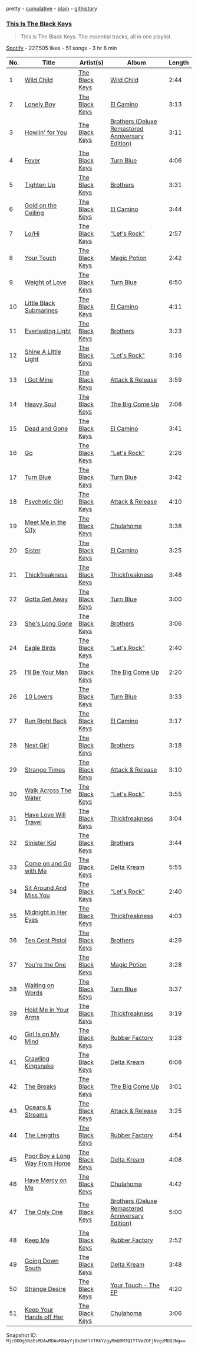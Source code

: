 pretty - [cumulative](/playlists/cumulative/37i9dQZF1DZ06evO4m87u0.md) - [plain](/playlists/plain/37i9dQZF1DZ06evO4m87u0) - [githistory](https://github.githistory.xyz/mackorone/spotify-playlist-archive/blob/main/playlists/plain/37i9dQZF1DZ06evO4m87u0)

### [This Is The Black Keys](https://open.spotify.com/playlist/37i9dQZF1DZ06evO4m87u0)

> This is The Black Keys\. The essential tracks, all in one playlist.

[Spotify](https://open.spotify.com/user/spotify) - 227,505 likes - 51 songs - 3 hr 6 min

| No. | Title | Artist(s) | Album | Length |
|---|---|---|---|---|
| 1 | [Wild Child](https://open.spotify.com/track/0dgAZ1j5irH1FlA5WrpHW4) | [The Black Keys](https://open.spotify.com/artist/7mnBLXK823vNxN3UWB7Gfz) | [Wild Child](https://open.spotify.com/album/3qq1cgY9TrPmzscvmON5Vb) | 2:44 |
| 2 | [Lonely Boy](https://open.spotify.com/track/5G1sTBGbZT5o4PNRc75RKI) | [The Black Keys](https://open.spotify.com/artist/7mnBLXK823vNxN3UWB7Gfz) | [El Camino](https://open.spotify.com/album/5DLhV9yOvZ7IxVmljMXtNm) | 3:13 |
| 3 | [Howlin' for You](https://open.spotify.com/track/4yffABDkB5A9flvr9vQFck) | [The Black Keys](https://open.spotify.com/artist/7mnBLXK823vNxN3UWB7Gfz) | [Brothers \(Deluxe Remastered Anniversary Edition\)](https://open.spotify.com/album/7lhJVTvqL3QbwGN12QLiVj) | 3:11 |
| 4 | [Fever](https://open.spotify.com/track/3Hx7RXqCS7Kzjy2ot2q1Gk) | [The Black Keys](https://open.spotify.com/artist/7mnBLXK823vNxN3UWB7Gfz) | [Turn Blue](https://open.spotify.com/album/6TvxpBzf9c8H1fsrAaQ8t3) | 4:06 |
| 5 | [Tighten Up](https://open.spotify.com/track/2MVwrvjmcdt4MsYYLCYMt8) | [The Black Keys](https://open.spotify.com/artist/7mnBLXK823vNxN3UWB7Gfz) | [Brothers](https://open.spotify.com/album/7qE6RXYyz5kj5Tll7mJU0v) | 3:31 |
| 6 | [Gold on the Ceiling](https://open.spotify.com/track/5lN1EH25gdiqT1SFALMAq1) | [The Black Keys](https://open.spotify.com/artist/7mnBLXK823vNxN3UWB7Gfz) | [El Camino](https://open.spotify.com/album/5DLhV9yOvZ7IxVmljMXtNm) | 3:44 |
| 7 | [Lo/Hi](https://open.spotify.com/track/25YlltWXRb9k7KbrEBRuhJ) | [The Black Keys](https://open.spotify.com/artist/7mnBLXK823vNxN3UWB7Gfz) | ["Let's Rock"](https://open.spotify.com/album/0aA9rYw8PEv9G7tVIJ9dKg) | 2:57 |
| 8 | [Your Touch](https://open.spotify.com/track/5lJUXSjRjevVy7I3P87wuK) | [The Black Keys](https://open.spotify.com/artist/7mnBLXK823vNxN3UWB7Gfz) | [Magic Potion](https://open.spotify.com/album/4jFfuHyKmhGeipjRmKIh8O) | 2:42 |
| 9 | [Weight of Love](https://open.spotify.com/track/3xMQOd1C3TXsjQ3pmzOmkC) | [The Black Keys](https://open.spotify.com/artist/7mnBLXK823vNxN3UWB7Gfz) | [Turn Blue](https://open.spotify.com/album/6TvxpBzf9c8H1fsrAaQ8t3) | 6:50 |
| 10 | [Little Black Submarines](https://open.spotify.com/track/1PXsUXSM3LF2XNSkmIldPb) | [The Black Keys](https://open.spotify.com/artist/7mnBLXK823vNxN3UWB7Gfz) | [El Camino](https://open.spotify.com/album/5DLhV9yOvZ7IxVmljMXtNm) | 4:11 |
| 11 | [Everlasting Light](https://open.spotify.com/track/6dU5RxthbuaN31bRbEDlNw) | [The Black Keys](https://open.spotify.com/artist/7mnBLXK823vNxN3UWB7Gfz) | [Brothers](https://open.spotify.com/album/7qE6RXYyz5kj5Tll7mJU0v) | 3:23 |
| 12 | [Shine A Little Light](https://open.spotify.com/track/365TSrFPqM66giaxJuafR3) | [The Black Keys](https://open.spotify.com/artist/7mnBLXK823vNxN3UWB7Gfz) | ["Let's Rock"](https://open.spotify.com/album/0aA9rYw8PEv9G7tVIJ9dKg) | 3:16 |
| 13 | [I Got Mine](https://open.spotify.com/track/319zpJMCzpz50Uz0PsjlJN) | [The Black Keys](https://open.spotify.com/artist/7mnBLXK823vNxN3UWB7Gfz) | [Attack & Release](https://open.spotify.com/album/1YHS3Fw8THvsKVVQ1znAqi) | 3:59 |
| 14 | [Heavy Soul](https://open.spotify.com/track/5BvuyYHjA98IxU0nQUGzZr) | [The Black Keys](https://open.spotify.com/artist/7mnBLXK823vNxN3UWB7Gfz) | [The Big Come Up](https://open.spotify.com/album/1xVlDcp3ZHntqgvhHYw1rp) | 2:08 |
| 15 | [Dead and Gone](https://open.spotify.com/track/3UD4sghkq8dHUwvKxln1nB) | [The Black Keys](https://open.spotify.com/artist/7mnBLXK823vNxN3UWB7Gfz) | [El Camino](https://open.spotify.com/album/5DLhV9yOvZ7IxVmljMXtNm) | 3:41 |
| 16 | [Go](https://open.spotify.com/track/2GuXIMRlaxVLcU0a5jacHw) | [The Black Keys](https://open.spotify.com/artist/7mnBLXK823vNxN3UWB7Gfz) | ["Let's Rock"](https://open.spotify.com/album/0aA9rYw8PEv9G7tVIJ9dKg) | 2:26 |
| 17 | [Turn Blue](https://open.spotify.com/track/1pwWrPxonLIE12WWu9NzgU) | [The Black Keys](https://open.spotify.com/artist/7mnBLXK823vNxN3UWB7Gfz) | [Turn Blue](https://open.spotify.com/album/6TvxpBzf9c8H1fsrAaQ8t3) | 3:42 |
| 18 | [Psychotic Girl](https://open.spotify.com/track/2mFnxVS2wZpqntPzZB17O1) | [The Black Keys](https://open.spotify.com/artist/7mnBLXK823vNxN3UWB7Gfz) | [Attack & Release](https://open.spotify.com/album/1YHS3Fw8THvsKVVQ1znAqi) | 4:10 |
| 19 | [Meet Me in the City](https://open.spotify.com/track/0vblqF5R4FyCAVBasjLGdu) | [The Black Keys](https://open.spotify.com/artist/7mnBLXK823vNxN3UWB7Gfz) | [Chulahoma](https://open.spotify.com/album/6jJKeu4hPomUuMOM6iGVzQ) | 3:38 |
| 20 | [Sister](https://open.spotify.com/track/5LCuFER5mMzL0fGNpClksf) | [The Black Keys](https://open.spotify.com/artist/7mnBLXK823vNxN3UWB7Gfz) | [El Camino](https://open.spotify.com/album/5DLhV9yOvZ7IxVmljMXtNm) | 3:25 |
| 21 | [Thickfreakness](https://open.spotify.com/track/4m6uJViB1sb3OXErHUkkWk) | [The Black Keys](https://open.spotify.com/artist/7mnBLXK823vNxN3UWB7Gfz) | [Thickfreakness](https://open.spotify.com/album/0GJH6shkenNdqkpGdsY8aa) | 3:48 |
| 22 | [Gotta Get Away](https://open.spotify.com/track/0zo4T5c5VV42554ySEc5J6) | [The Black Keys](https://open.spotify.com/artist/7mnBLXK823vNxN3UWB7Gfz) | [Turn Blue](https://open.spotify.com/album/6TvxpBzf9c8H1fsrAaQ8t3) | 3:00 |
| 23 | [She's Long Gone](https://open.spotify.com/track/26ZnmGlPGXaOzPDydAP9D5) | [The Black Keys](https://open.spotify.com/artist/7mnBLXK823vNxN3UWB7Gfz) | [Brothers](https://open.spotify.com/album/7qE6RXYyz5kj5Tll7mJU0v) | 3:06 |
| 24 | [Eagle Birds](https://open.spotify.com/track/7Dd1v8u05vTL3py8d1a5ZA) | [The Black Keys](https://open.spotify.com/artist/7mnBLXK823vNxN3UWB7Gfz) | ["Let's Rock"](https://open.spotify.com/album/0aA9rYw8PEv9G7tVIJ9dKg) | 2:40 |
| 25 | [I'll Be Your Man](https://open.spotify.com/track/1nIUgRxbi4aY4fV5A26Jrp) | [The Black Keys](https://open.spotify.com/artist/7mnBLXK823vNxN3UWB7Gfz) | [The Big Come Up](https://open.spotify.com/album/1xVlDcp3ZHntqgvhHYw1rp) | 2:20 |
| 26 | [10 Lovers](https://open.spotify.com/track/5HPnumlogzZtpLEaORZjz1) | [The Black Keys](https://open.spotify.com/artist/7mnBLXK823vNxN3UWB7Gfz) | [Turn Blue](https://open.spotify.com/album/6TvxpBzf9c8H1fsrAaQ8t3) | 3:33 |
| 27 | [Run Right Back](https://open.spotify.com/track/5HgAZuHFAU5qLLMYuIQkgq) | [The Black Keys](https://open.spotify.com/artist/7mnBLXK823vNxN3UWB7Gfz) | [El Camino](https://open.spotify.com/album/5DLhV9yOvZ7IxVmljMXtNm) | 3:17 |
| 28 | [Next Girl](https://open.spotify.com/track/2UE4m8egf0aREmOi47sDOk) | [The Black Keys](https://open.spotify.com/artist/7mnBLXK823vNxN3UWB7Gfz) | [Brothers](https://open.spotify.com/album/7qE6RXYyz5kj5Tll7mJU0v) | 3:18 |
| 29 | [Strange Times](https://open.spotify.com/track/0dpNxKXHazvWga4MN6z2rn) | [The Black Keys](https://open.spotify.com/artist/7mnBLXK823vNxN3UWB7Gfz) | [Attack & Release](https://open.spotify.com/album/1YHS3Fw8THvsKVVQ1znAqi) | 3:10 |
| 30 | [Walk Across The Water](https://open.spotify.com/track/5AEyKKiz6YPTLR7EDFLqMS) | [The Black Keys](https://open.spotify.com/artist/7mnBLXK823vNxN3UWB7Gfz) | ["Let's Rock"](https://open.spotify.com/album/0aA9rYw8PEv9G7tVIJ9dKg) | 3:55 |
| 31 | [Have Love Will Travel](https://open.spotify.com/track/46XzvI0GXvRwK7LV6vdn2v) | [The Black Keys](https://open.spotify.com/artist/7mnBLXK823vNxN3UWB7Gfz) | [Thickfreakness](https://open.spotify.com/album/0GJH6shkenNdqkpGdsY8aa) | 3:04 |
| 32 | [Sinister Kid](https://open.spotify.com/track/78krcD2vFUXJ3Y0XXeiHWH) | [The Black Keys](https://open.spotify.com/artist/7mnBLXK823vNxN3UWB7Gfz) | [Brothers](https://open.spotify.com/album/7qE6RXYyz5kj5Tll7mJU0v) | 3:44 |
| 33 | [Come on and Go with Me](https://open.spotify.com/track/7M9Bru9dH3gHSmx6c7bo7j) | [The Black Keys](https://open.spotify.com/artist/7mnBLXK823vNxN3UWB7Gfz) | [Delta Kream](https://open.spotify.com/album/682pJqnx8hcrCfSjvyNBki) | 5:55 |
| 34 | [Sit Around And Miss You](https://open.spotify.com/track/4yBxXm4dDL00YGdO5G9ubK) | [The Black Keys](https://open.spotify.com/artist/7mnBLXK823vNxN3UWB7Gfz) | ["Let's Rock"](https://open.spotify.com/album/0aA9rYw8PEv9G7tVIJ9dKg) | 2:40 |
| 35 | [Midnight in Her Eyes](https://open.spotify.com/track/2l8qA0PtOz6JLMzxMnKOaO) | [The Black Keys](https://open.spotify.com/artist/7mnBLXK823vNxN3UWB7Gfz) | [Thickfreakness](https://open.spotify.com/album/0GJH6shkenNdqkpGdsY8aa) | 4:03 |
| 36 | [Ten Cent Pistol](https://open.spotify.com/track/2qoLCpTRYv6h8Vx94hxkvl) | [The Black Keys](https://open.spotify.com/artist/7mnBLXK823vNxN3UWB7Gfz) | [Brothers](https://open.spotify.com/album/7qE6RXYyz5kj5Tll7mJU0v) | 4:29 |
| 37 | [You're the One](https://open.spotify.com/track/1ZJf6hZVPU1NoOPS5ThJvA) | [The Black Keys](https://open.spotify.com/artist/7mnBLXK823vNxN3UWB7Gfz) | [Magic Potion](https://open.spotify.com/album/4jFfuHyKmhGeipjRmKIh8O) | 3:28 |
| 38 | [Waiting on Words](https://open.spotify.com/track/7ctca1Hz43SyMcI4qUrpY7) | [The Black Keys](https://open.spotify.com/artist/7mnBLXK823vNxN3UWB7Gfz) | [Turn Blue](https://open.spotify.com/album/6TvxpBzf9c8H1fsrAaQ8t3) | 3:37 |
| 39 | [Hold Me in Your Arms](https://open.spotify.com/track/2FbBdId9VlKkTl3QcD7wkn) | [The Black Keys](https://open.spotify.com/artist/7mnBLXK823vNxN3UWB7Gfz) | [Thickfreakness](https://open.spotify.com/album/0GJH6shkenNdqkpGdsY8aa) | 3:19 |
| 40 | [Girl Is on My Mind](https://open.spotify.com/track/4KVYCdoWmDa4KS1OY6sgMa) | [The Black Keys](https://open.spotify.com/artist/7mnBLXK823vNxN3UWB7Gfz) | [Rubber Factory](https://open.spotify.com/album/1rlGDm1KQJfDyT5v1U8Xk5) | 3:28 |
| 41 | [Crawling Kingsnake](https://open.spotify.com/track/4Yk7nkmqitDCycO0Z0UsKe) | [The Black Keys](https://open.spotify.com/artist/7mnBLXK823vNxN3UWB7Gfz) | [Delta Kream](https://open.spotify.com/album/682pJqnx8hcrCfSjvyNBki) | 6:08 |
| 42 | [The Breaks](https://open.spotify.com/track/2W1OhZFB3uGJ3FpU19BpvZ) | [The Black Keys](https://open.spotify.com/artist/7mnBLXK823vNxN3UWB7Gfz) | [The Big Come Up](https://open.spotify.com/album/1xVlDcp3ZHntqgvhHYw1rp) | 3:01 |
| 43 | [Oceans & Streams](https://open.spotify.com/track/0RRS27vZj5U0N2eIBctL4K) | [The Black Keys](https://open.spotify.com/artist/7mnBLXK823vNxN3UWB7Gfz) | [Attack & Release](https://open.spotify.com/album/1YHS3Fw8THvsKVVQ1znAqi) | 3:25 |
| 44 | [The Lengths](https://open.spotify.com/track/7nl6fbpRrLAED8KR2pUgTp) | [The Black Keys](https://open.spotify.com/artist/7mnBLXK823vNxN3UWB7Gfz) | [Rubber Factory](https://open.spotify.com/album/1rlGDm1KQJfDyT5v1U8Xk5) | 4:54 |
| 45 | [Poor Boy a Long Way From Home](https://open.spotify.com/track/3YZFMK3zwAGbCMZQGWY47J) | [The Black Keys](https://open.spotify.com/artist/7mnBLXK823vNxN3UWB7Gfz) | [Delta Kream](https://open.spotify.com/album/682pJqnx8hcrCfSjvyNBki) | 4:08 |
| 46 | [Have Mercy on Me](https://open.spotify.com/track/5l4K6OAwpIUlAsItJoZwYr) | [The Black Keys](https://open.spotify.com/artist/7mnBLXK823vNxN3UWB7Gfz) | [Chulahoma](https://open.spotify.com/album/6jJKeu4hPomUuMOM6iGVzQ) | 4:42 |
| 47 | [The Only One](https://open.spotify.com/track/65PE3GVXjkiQOTM7V7NbfY) | [The Black Keys](https://open.spotify.com/artist/7mnBLXK823vNxN3UWB7Gfz) | [Brothers \(Deluxe Remastered Anniversary Edition\)](https://open.spotify.com/album/7lhJVTvqL3QbwGN12QLiVj) | 5:00 |
| 48 | [Keep Me](https://open.spotify.com/track/5wGmaQYNYxJZrnWykQG3HF) | [The Black Keys](https://open.spotify.com/artist/7mnBLXK823vNxN3UWB7Gfz) | [Rubber Factory](https://open.spotify.com/album/1rlGDm1KQJfDyT5v1U8Xk5) | 2:52 |
| 49 | [Going Down South](https://open.spotify.com/track/3PeDt4Q8YIFDRph5UhxAaA) | [The Black Keys](https://open.spotify.com/artist/7mnBLXK823vNxN3UWB7Gfz) | [Delta Kream](https://open.spotify.com/album/682pJqnx8hcrCfSjvyNBki) | 3:48 |
| 50 | [Strange Desire](https://open.spotify.com/track/5LeB7SGsODdnmJJANvu8SQ) | [The Black Keys](https://open.spotify.com/artist/7mnBLXK823vNxN3UWB7Gfz) | [Your Touch \- The EP](https://open.spotify.com/album/31GPHU2JgpCLdXeE730BTh) | 4:20 |
| 51 | [Keep Your Hands off Her](https://open.spotify.com/track/13MmPbjOg6fLI98TWEfm87) | [The Black Keys](https://open.spotify.com/artist/7mnBLXK823vNxN3UWB7Gfz) | [Chulahoma](https://open.spotify.com/album/6jJKeu4hPomUuMOM6iGVzQ) | 3:06 |

Snapshot ID: `Mjc0ODg5NzEsMDAwMDAwMDAyYjBkZmFlYTRkYzgyMmQ0MTQ1YTVmZGFjNzgzMDQ3Ng==`